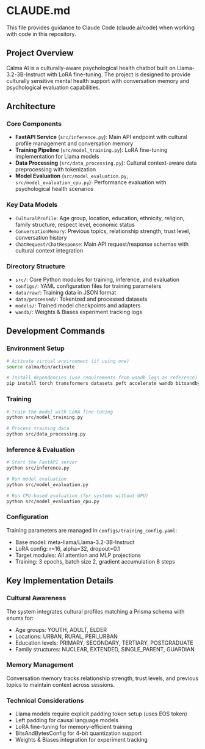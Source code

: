 # CLAUDE.md

This file provides guidance to Claude Code (claude.ai/code) when working with code in this repository.

## Project Overview

Calma AI is a culturally-aware psychological health chatbot built on Llama-3.2-3B-Instruct with LoRA fine-tuning. The project is designed to provide culturally sensitive mental health support with conversation memory and psychological evaluation capabilities.

## Architecture

### Core Components

- **FastAPI Service** (`src/inference.py`): Main API endpoint with cultural profile management and conversation memory
- **Training Pipeline** (`src/model_training.py`): LoRA fine-tuning implementation for Llama models
- **Data Processing** (`src/data_processing.py`): Cultural context-aware data preprocessing with tokenization
- **Model Evaluation** (`src/model_evaluation.py`, `src/model_evaluation_cpu.py`): Performance evaluation with psychological health scenarios

### Key Data Models

- `CulturalProfile`: Age group, location, education, ethnicity, religion, family structure, respect level, economic status
- `ConversationMemory`: Previous topics, relationship strength, trust level, conversation history
- `ChatRequest/ChatResponse`: Main API request/response schemas with cultural context integration

### Directory Structure

- `src/`: Core Python modules for training, inference, and evaluation
- `configs/`: YAML configuration files for training parameters
- `data/raw/`: Training data in JSON format
- `data/processed/`: Tokenized and processed datasets
- `models/`: Trained model checkpoints and adapters
- `wandb/`: Weights & Biases experiment tracking logs

## Development Commands

### Environment Setup
```bash
# Activate virtual environment (if using one)
source calma/bin/activate

# Install dependencies (use requirements from wandb logs as reference)
pip install torch transformers datasets peft accelerate wandb bitsandbytes
```

### Training
```bash
# Train the model with LoRA fine-tuning
python src/model_training.py

# Process training data
python src/data_processing.py
```

### Inference & Evaluation
```bash
# Start the FastAPI server
python src/inference.py

# Run model evaluation
python src/model_evaluation.py

# Run CPU-based evaluation (for systems without GPU)
python src/model_evaluation_cpu.py
```

### Configuration

Training parameters are managed in `configs/training_config.yaml`:
- Base model: meta-llama/Llama-3.2-3B-Instruct
- LoRA config: r=16, alpha=32, dropout=0.1
- Target modules: All attention and MLP projections
- Training: 3 epochs, batch size 2, gradient accumulation 8 steps

## Key Implementation Details

### Cultural Awareness
The system integrates cultural profiles matching a Prisma schema with enums for:
- Age groups: YOUTH, ADULT, ELDER
- Locations: URBAN, RURAL, PERI_URBAN
- Education levels: PRIMARY, SECONDARY, TERTIARY, POSTGRADUATE
- Family structures: NUCLEAR, EXTENDED, SINGLE_PARENT, GUARDIAN

### Memory Management
Conversation memory tracks relationship strength, trust levels, and previous topics to maintain context across sessions.

### Technical Considerations
- Llama models require explicit padding token setup (uses EOS token)
- Left padding for causal language models
- LoRA fine-tuning for memory-efficient training
- BitsAndBytesConfig for 4-bit quantization support
- Weights & Biases integration for experiment tracking
